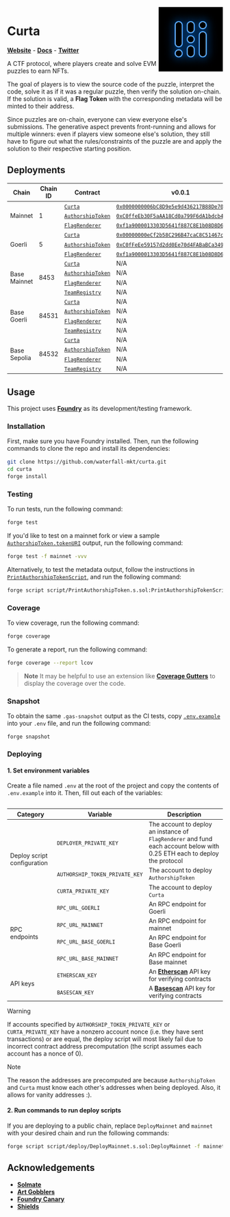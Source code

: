 <img align="right" width="150" height="150" top="100" src="./assets/curta.png">

# Curta
[**Website**](https://curta.wtf) - [**Docs**](https://curta.wtf/docs) - [**Twitter**](https://twitter.com/curta_ctf)

A CTF protocol, where players create and solve EVM puzzles to earn NFTs.

The goal of players is to view the source code of the puzzle, interpret the code, solve it as if it was a regular puzzle, then verify the solution on-chain. If the solution is valid, a **Flag Token** with the corresponding metadata will be minted to their address.

Since puzzles are on-chain, everyone can view everyone else's submissions. The generative aspect prevents front-running and allows for multiple winners: even if players view someone else's solution, they still have to figure out what the rules/constraints of the puzzle are and apply the solution to their respective starting position.

## Deployments

<table>
    <thead>
        <tr>
            <th>Chain</th>
            <th>Chain ID</th>
            <th>Contract</th>
            <th>v0.0.1</th>
            <th>v0.0.2</th>
        </tr>
    </thead>
    <tbody>
        <tr>
            <td rowspan="3">Mainnet</td>
            <td rowspan="3">1</td>
            <td><code><a href="https://github.com/waterfall-mkt/curta/blob/2d5de33e3e08ff478ad9e33b6a6f00f819224122/src/Curta.sol">Curta</a></code></td>
            <td><code><a href="https://etherscan.io/address/0x0000000006bC8D9e5e9d436217B88De704a9F307">0x0000000006bC8D9e5e9d436217B88De704a9F307</code></td>
            <td>N/A</td>
        </tr>
        <tr>
            <td><code><a href="https://github.com/waterfall-mkt/curta/blob/2d5de33e3e08ff478ad9e33b6a6f00f819224122/src/AuthorshipToken.sol">AuthorshipToken</a></code></td>
            <td><code><a href="https://etherscan.io/address/0xC0ffeEb30F5aAA18Cd0a799F6dA1bdcb46f63C44">0xC0ffeEb30F5aAA18Cd0a799F6dA1bdcb46f63C44</code></td>
            <td>N/A</td>
        </tr>
        <tr>
            <td><code><a href="https://github.com/waterfall-mkt/curta/blob/2d5de33e3e08ff478ad9e33b6a6f00f819224122/src/FlagRenderer.sol">FlagRenderer</a></code></td>
            <td><code><a href="https://etherscan.io/address/0xf1a9000013303D5641f887C8E1b08D8D60101846">0xf1a9000013303D5641f887C8E1b08D8D60101846</code></td>
            <td>N/A</td>
        </tr>
        <tr>
            <td rowspan="3">Goerli</td>
            <td rowspan="3">5</td>
            <td><code><a href="https://github.com/waterfall-mkt/curta/blob/2d5de33e3e08ff478ad9e33b6a6f00f819224122/src/Curta.sol">Curta</a></code></td>
            <td><code><a href="https://goerli.etherscan.io/address/0x00000000eCf2b58C296B47caC8C51467c0e307cE">0x00000000eCf2b58C296B47caC8C51467c0e307cE</code></td>
            <td>N/A</td>
        </tr>
        <tr>
            <td><code><a href="https://github.com/waterfall-mkt/curta/blob/2d5de33e3e08ff478ad9e33b6a6f00f819224122/src/AuthorshipToken.sol">AuthorshipToken</a></code></td>
            <td><code><a href="https://goerli.etherscan.io/address/0xC0fFeEe59157d2dd0Ee70d4FABaBCa349b319203">0xC0fFeEe59157d2dd0Ee70d4FABaBCa349b319203</code></td>
            <td>N/A</td>
        </tr>
        <tr>
            <td><code><a href="https://github.com/waterfall-mkt/curta/blob/2d5de33e3e08ff478ad9e33b6a6f00f819224122/src/FlagRenderer.sol">FlagRenderer</a></code></td>
            <td><code><a href="https://goerli.etherscan.io/address/0xf1a9000013303D5641f887C8E1b08D8D60101846">0xf1a9000013303D5641f887C8E1b08D8D60101846</code></td>
            <td>N/A</td>
        </tr>
        <tr>
            <td rowspan="4">Base Mainnet</td>
            <td rowspan="4">8453</td>
            <td><code><a href="https://github.com/waterfall-mkt/curta/blob/main/src/Curta.sol">Curta</a></code></td>
            <td>N/A</td>
            <td><code><a href="https://basescan.org/address/0x00000000D1329c5cd5386091066d49112e590969">0x00000000D1329c5cd5386091066d49112e590969</code></td>
        </tr>
        <tr>
            <td><code><a href="https://github.com/waterfall-mkt/curta/blob/main/src/AuthorshipToken.sol">AuthorshipToken</a></code></td>
            <td>N/A</td>
            <td><code><a href="https://basescan.org/address/0xC0FFEE8b8e502403e51f37030E32c52bA4b37f7d">0xC0FFEE8b8e502403e51f37030E32c52bA4b37f7d</code></td>
        </tr>
            <tr>
            <td><code><a href="https://github.com/waterfall-mkt/curta/blob/main/src/FlagRenderer.sol">FlagRenderer</a></code></td>
            <td>N/A</td>
            <td><code><a href="https://basescan.org/address/0xF1a900007c8b1d6266c186Aa2Ef0eE2e95ffCa80">0xF1a900007c8b1d6266c186Aa2Ef0eE2e95ffCa80</code></td>
        </tr>
            <td><code><a href="https://github.com/waterfall-mkt/curta/blob/main/src/TeamRegistry.sol">TeamRegistry</a></code></td>
            <td>N/A</td>
            <td><code><a href="https://basescan.org/address/0xFacaDE0BCAeBb9B48bd1f613d2fd9B9865A3E61d">0xFacaDE0BCAeBb9B48bd1f613d2fd9B9865A3E61d</code></td>
        </tr>
        <tr>
            <td rowspan="4">Base Goerli</td>
            <td rowspan="4">84531</td>
            <td><code><a href="https://github.com/waterfall-mkt/curta/blob/main/src/Curta.sol">Curta</a></code></td>
            <td>N/A</td>
            <td><code><a href="https://goerli.basescan.org/address/0x00000000D1329c5cd5386091066d49112e590969">0x00000000D1329c5cd5386091066d49112e590969</code></td>
        </tr>
        <tr>
            <td><code><a href="https://github.com/waterfall-mkt/curta/blob/main/src/AuthorshipToken.sol">AuthorshipToken</a></code></td>
            <td>N/A</td>
            <td><code><a href="https://goerli.basescan.org/address/0xC0FFEE8b8e502403e51f37030E32c52bA4b37f7d">0xC0FFEE8b8e502403e51f37030E32c52bA4b37f7d</code></td>
        </tr>
            <tr>
            <td><code><a href="https://github.com/waterfall-mkt/curta/blob/main/src/FlagRenderer.sol">FlagRenderer</a></code></td>
            <td>N/A</td>
            <td><code><a href="https://goerli.basescan.org/address/0xF1a900007c8b1d6266c186Aa2Ef0eE2e95ffCa80">0xF1a900007c8b1d6266c186Aa2Ef0eE2e95ffCa80</code></td>
        </tr>
            </tr>
            <tr>
            <td><code><a href="https://github.com/waterfall-mkt/curta/blob/main/src/TeamRegistry.sol">TeamRegistry</a></code></td>
            <td>N/A</td>
            <td><code><a href="https://goerli.basescan.org/address/0xFacaDE0BCAeBb9B48bd1f613d2fd9B9865A3E61d">0xFacaDE0BCAeBb9B48bd1f613d2fd9B9865A3E61d</code></td>
        </tr>
        <tr>
            <td rowspan="4">Base Sepolia</td>
            <td rowspan="4">84532</td>
            <td><code><a href="https://github.com/waterfall-mkt/curta/blob/main/src/Curta.sol">Curta</a></code></td>
            <td>N/A</td>
            <td><code><a href="https://sepolia.basescan.org/address/0x00000000D1329c5cd5386091066d49112e590969">0x00000000D1329c5cd5386091066d49112e590969</code></td>
        </tr>
        <tr>
            <td><code><a href="https://github.com/waterfall-mkt/curta/blob/main/src/AuthorshipToken.sol">AuthorshipToken</a></code></td>
            <td>N/A</td>
            <td><code><a href="https://sepolia.basescan.org/address/0xC0FFEE8b8e502403e51f37030E32c52bA4b37f7d">0xC0FFEE8b8e502403e51f37030E32c52bA4b37f7d</code></td>
        </tr>
            <tr>
            <td><code><a href="https://github.com/waterfall-mkt/curta/blob/main/src/FlagRenderer.sol">FlagRenderer</a></code></td>
            <td>N/A</td>
            <td><code><a href="https://sepolia.basescan.org/address/0xF1a900007c8b1d6266c186Aa2Ef0eE2e95ffCa80">0xF1a900007c8b1d6266c186Aa2Ef0eE2e95ffCa80</code></td>
        </tr>
            </tr>
            <tr>
            <td><code><a href="https://github.com/waterfall-mkt/curta/blob/main/src/TeamRegistry.sol">TeamRegistry</a></code></td>
            <td>N/A</td>
            <td><code><a href="https://sepolia.basescan.org/address/0xFacaDE0BCAeBb9B48bd1f613d2fd9B9865A3E61d">0xFacaDE0BCAeBb9B48bd1f613d2fd9B9865A3E61d</code></td>
        </tr>
    </tbody>
<table>

## Usage
This project uses [**Foundry**](https://github.com/foundry-rs/foundry) as its development/testing framework.

### Installation

First, make sure you have Foundry installed. Then, run the following commands to clone the repo and install its dependencies:
```sh
git clone https://github.com/waterfall-mkt/curta.git
cd curta
forge install
```

### Testing
To run tests, run the following command:
```sh
forge test
```

If you'd like to test on a mainnet fork or view a sample [`AuthorshipToken.tokenURI`](https://github.com/waterfall-mkt/curta/blob/main/src/AuthorshipToken.sol) output, run the following command:
```sh
forge test -f mainnet -vvv
```

Alternatively, to test the metadata output, follow the instructions in [`PrintAuthorshipTokenScript`](https://github.com/waterfall-mkt/curta/blob/main/script/PrintAuthorshipToken.s.sol), and run the following command:
```sh
forge script script/PrintAuthorshipToken.s.sol:PrintAuthorshipTokenScript -f mainnet -vvv
```

### Coverage
To view coverage, run the following command:
```sh
forge coverage
```

To generate a report, run the following command:
```sh
forge coverage --report lcov
```

> **Note**
> It may be helpful to use an extension like [**Coverage Gutters**](https://marketplace.visualstudio.com/items?itemName=ryanluker.vscode-coverage-gutters) to display the coverage over the code.

### Snapshot
To obtain the same `.gas-snapshot` output as the CI tests, copy [`.env.example`](https://github.com/waterfall-mkt/curta/blob/main/.env.example) into your `.env` file, and run the following command:
```
forge snapshot
```

### Deploying
#### 1. Set environment variables
Create a file named `.env` at the root of the project and copy the contents of `.env.example` into it. Then, fill out each of the variables:
<table>
    <thead>
        <tr>
            <th>Category</th>
            <th>Variable</th>
            <th>Description</th>
        </tr>
    </thead>
    <tbody>
        <tr>
            <td rowspan="3">Deploy script configuration</td>
            <td><code>DEPLOYER_PRIVATE_KEY</code></td>
            <td>The account to deploy an instance of <code>FlagRenderer</code> and fund each account below with 0.25 ETH each to deploy the protocol</td>
        </tr>
        <tr>
            <td><code>AUTHORSHIP_TOKEN_PRIVATE_KEY</code></td>
            <td>The account to deploy <code>AuthorshipToken</code></td>
        </tr>
        <tr>
            <td><code>CURTA_PRIVATE_KEY</code></td>
            <td>The account to deploy <code>Curta</code></td>
        </tr>
        <tr>
            <td rowspan="4">RPC endpoints</td>
            <td><code>RPC_URL_GOERLI</code></td>
            <td>An RPC endpoint for Goerli</td>
        </tr>
        <tr>
            <td><code>RPC_URL_MAINNET</code></td>
            <td>An RPC endpoint for mainnet</td>
        </tr>
        <tr>
            <td><code>RPC_URL_BASE_GOERLI</code></td>
            <td>An RPC endpoint for Base Goerli</td>
        </tr>
        <tr>
            <td><code>RPC_URL_BASE_MAINNET</code></td>
            <td>An RPC endpoint for Base mainnet</td>
        </tr>
        <tr>
            <td rowspan="2">API keys</td>
            <td><code>ETHERSCAN_KEY</code></td>
            <td>An <a href="https://etherscan.io" target="_blank" rel="noreferrer noopener"><b>Etherscan</b></a> API key for verifying contracts</td>
        </tr>
        <tr>
            <td><code>BASESCAN_KEY</code></td>
            <td>A <a href="https://basescan.org" target="_blank"
            rel="noreferrer noopener"><b>Basescan</b></a> API key for verifying
            contracts</td>
        </tr>
    </tbody>
<table>

> [!WARNING]
> If accounts specified by `AUTHORSHIP_TOKEN_PRIVATE_KEY` or `CURTA_PRIVATE_KEY` have a nonzero account nonce (i.e. they have sent transactions) or are equal, the deploy script will most likely fail due to incorrect contract address precomputation (the script assumes each account has a nonce of 0).

> [!NOTE]
> The reason the addresses are precomputed are because `AuthorshipToken` and `Curta` must know each other's addresses when being deployed. Also, it allows for vanity addresses :).

#### 2. Run commands to run deploy scripts
If you are deploying to a public chain, replace `DeployMainnet` and `mainnet` with your desired chain and run the following commands:
```sh
forge script script/deploy/DeployMainnet.s.sol:DeployMainnet -f mainnet --broadcast --verify
```

## Acknowledgements
* [**Solmate**](https://github.com/transmissions11/solmate)
* [**Art Gobblers**](https://github.com/artgobblers/art-gobblers)
* [**Foundry Canary**](https://github.com/ZeframLou/foundry-canary)
* [**Shields**](https://shields.build)
